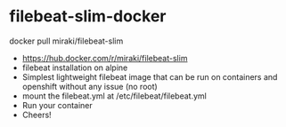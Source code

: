 # filebeat-slim-docker

docker pull miraki/filebeat-slim

- https://hub.docker.com/r/miraki/filebeat-slim
- filebeat installation on alpine
- Simplest lightweight filebeat image that can be run on containers and openshift without any issue (no root)
- mount the filebeat.yml at /etc/filebeat/filebeat.yml
- Run your container
- Cheers!

